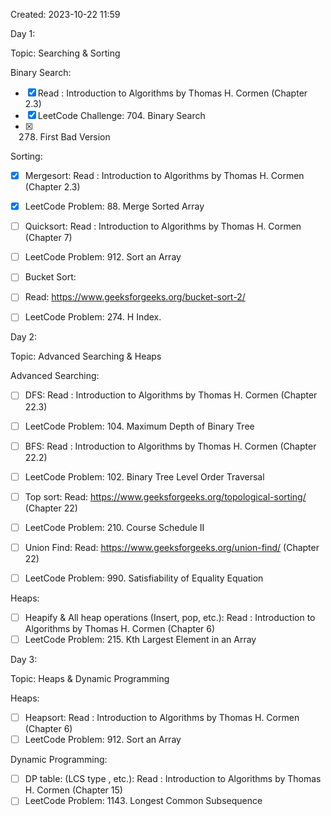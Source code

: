 Created: 2023-10-22 11:59

Day 1: 

Topic: Searching & Sorting

Binary Search:
- [x] Read : Introduction to Algorithms by Thomas H. Cormen (Chapter 2.3)
- [x] LeetCode Challenge: 704. Binary Search
- [x] 278. First Bad Version 

Sorting:
- [x] Mergesort: Read : Introduction to Algorithms by Thomas H. Cormen (Chapter 2.3)
- [x] LeetCode Problem: 88. Merge Sorted Array

- [ ] Quicksort: Read : Introduction to Algorithms by Thomas H. Cormen (Chapter 7)
- [ ] LeetCode Problem: 912. Sort an Array

- [ ] Bucket Sort: 
- [ ] Read: https://www.geeksforgeeks.org/bucket-sort-2/
- [ ] LeetCode Problem: 274. H Index.


Day 2:

Topic: Advanced Searching & Heaps

Advanced Searching: 
- [ ] DFS: Read : Introduction to Algorithms by Thomas H. Cormen (Chapter 22.3)
- [ ] LeetCode Problem: 104. Maximum Depth of Binary Tree 

- [ ] BFS: Read : Introduction to Algorithms by Thomas H. Cormen (Chapter 22.2)
- [ ] LeetCode Problem: 102. Binary Tree Level Order Traversal

- [ ] Top sort: Read: https://www.geeksforgeeks.org/topological-sorting/ (Chapter 22)
- [ ] LeetCode Problem: 210. Course Schedule II

- [ ] Union Find: Read: https://www.geeksforgeeks.org/union-find/ (Chapter 22)
- [ ] LeetCode Problem: 990. Satisfiability of Equality Equation

Heaps:
- [ ] Heapify & All heap operations (Insert, pop, etc.): Read : Introduction to Algorithms by Thomas H. Cormen (Chapter 6) 
- [ ] LeetCode Problem: 215. Kth Largest Element in an Array  

Day 3: 

Topic: Heaps & Dynamic Programming

Heaps:
- [ ] Heapsort: Read : Introduction to Algorithms by Thomas H. Cormen (Chapter 6)
- [ ] LeetCode Problem: 912. Sort an Array 

Dynamic Programming:
- [ ] DP table: (LCS type , etc.): Read : Introduction to Algorithms by Thomas H. Cormen (Chapter 15) 
- [ ] LeetCode Problem: 1143. Longest Common Subsequence 